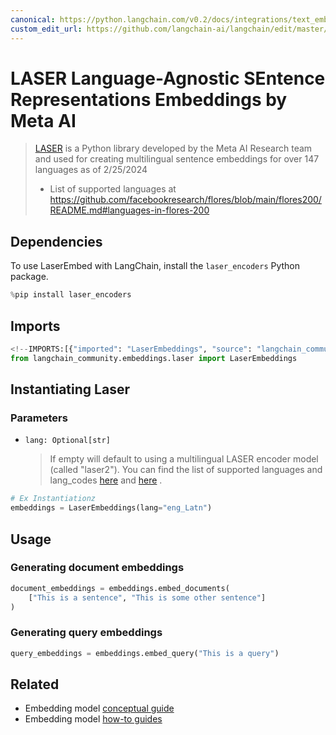 ```yaml
---
canonical: https://python.langchain.com/v0.2/docs/integrations/text_embedding/laser/
custom_edit_url: https://github.com/langchain-ai/langchain/edit/master/docs/docs/integrations/text_embedding/laser.ipynb
---
```


# LASER Language-Agnostic SEntence Representations Embeddings by Meta AI

> [LASER](https://github.com/facebookresearch/LASER/) is a Python library developed by the Meta AI Research team and used for creating multilingual sentence embeddings for over 147 languages as of 2/25/2024 
> - List of supported languages at https://github.com/facebookresearch/flores/blob/main/flores200/README.md#languages-in-flores-200

## Dependencies

To use LaserEmbed with LangChain, install the `laser_encoders` Python package.

```python
%pip install laser_encoders
```

## Imports

```python
<!--IMPORTS:[{"imported": "LaserEmbeddings", "source": "langchain_community.embeddings.laser", "docs": "https://api.python.langchain.com/en/latest/embeddings/langchain_community.embeddings.laser.LaserEmbeddings.html", "title": "LASER Language-Agnostic SEntence Representations Embeddings by Meta AI"}]-->
from langchain_community.embeddings.laser import LaserEmbeddings
```

## Instantiating Laser

### Parameters
- `lang: Optional[str]`
  > If empty will default
to using a multilingual LASER encoder model (called "laser2").
You can find the list of supported languages and lang_codes [here](https://github.com/facebookresearch/flores/blob/main/flores200/README.md#languages-in-flores-200)
and [here](https://github.com/facebookresearch/LASER/blob/main/laser_encoders/language_list.py)
.

```python
# Ex Instantiationz
embeddings = LaserEmbeddings(lang="eng_Latn")
```

## Usage

### Generating document embeddings

```python
document_embeddings = embeddings.embed_documents(
    ["This is a sentence", "This is some other sentence"]
)
```

### Generating query embeddings

```python
query_embeddings = embeddings.embed_query("This is a query")
```

## Related

- Embedding model [conceptual guide](/docs/concepts/#embedding-models)
- Embedding model [how-to guides](/docs/how_to/#embedding-models)